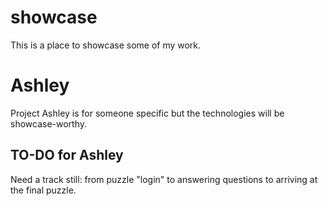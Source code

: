 # showcase
This is a place to showcase some of my work.

# Ashley
Project Ashley is for someone specific but the technologies will be showcase-worthy.

## TO-DO for Ashley
Need a track still: from puzzle "login" to answering questions to arriving at the final puzzle.

